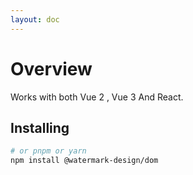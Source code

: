 ```yaml
---
layout: doc
---
```


<el-backtop></el-backtop>

# Overview

Works with both Vue 2 , Vue 3 And React.

## Installing

```bash
# or pnpm or yarn
npm install @watermark-design/dom
```
